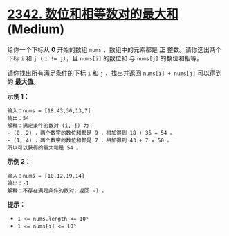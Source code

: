 # [2342. 数位和相等数对的最大和][link] (Medium)

[link]: https://leetcode.cn/problems/max-sum-of-a-pair-with-equal-sum-of-digits/

给你一个下标从 **0** 开始的数组 `nums` ，数组中的元素都是 **正** 整数。请你选出两个下标 `i` 和 `j`（
`i != j`），且 `nums[i]` 的数位和 与  `nums[j]` 的数位和相等。

请你找出所有满足条件的下标 `i` 和 `j` ，找出并返回 `nums[i] + nums[j]` 可以得到的 **最大值**。

**示例 1：**

```
输入：nums = [18,43,36,13,7]
输出：54
解释：满足条件的数对 (i, j) 为：
- (0, 2) ，两个数字的数位和都是 9 ，相加得到 18 + 36 = 54 。
- (1, 4) ，两个数字的数位和都是 7 ，相加得到 43 + 7 = 50 。
所以可以获得的最大和是 54 。
```

**示例 2：**

```
输入：nums = [10,12,19,14]
输出：-1
解释：不存在满足条件的数对，返回 -1 。

```

**提示：**

- `1 <= nums.length <= 10⁵`
- `1 <= nums[i] <= 10⁹`
